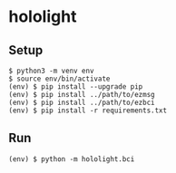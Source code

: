 # hololight

## Setup

```
$ python3 -m venv env
$ source env/bin/activate
(env) $ pip install --upgrade pip
(env) $ pip install ../path/to/ezmsg
(env) $ pip install ../path/to/ezbci
(env) $ pip install -r requirements.txt
```

## Run
```
(env) $ python -m hololight.bci
```

